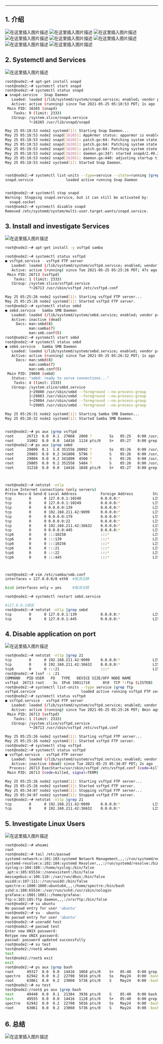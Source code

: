 

----
## 1. 介绍
![在这里插入图片描述](https://img-blog.csdnimg.cn/20210525200800369.png?x-oss-process=image/watermark,type_ZmFuZ3poZW5naGVpdGk,shadow_10,text_aHR0cHM6Ly9ibG9nLmNzZG4ubmV0L3hpeGloYWhhbGVsZWhlaGU=,size_16,color_FFFFFF,t_70)
![在这里插入图片描述](https://img-blog.csdnimg.cn/20210525200945281.png?x-oss-process=image/watermark,type_ZmFuZ3poZW5naGVpdGk,shadow_10,text_aHR0cHM6Ly9ibG9nLmNzZG4ubmV0L3hpeGloYWhhbGVsZWhlaGU=,size_16,color_FFFFFF,t_70)
![在这里插入图片描述](https://img-blog.csdnimg.cn/20210525201109534.png?x-oss-process=image/watermark,type_ZmFuZ3poZW5naGVpdGk,shadow_10,text_aHR0cHM6Ly9ibG9nLmNzZG4ubmV0L3hpeGloYWhhbGVsZWhlaGU=,size_16,color_FFFFFF,t_70)
![在这里插入图片描述](https://img-blog.csdnimg.cn/20210525201200273.png?x-oss-process=image/watermark,type_ZmFuZ3poZW5naGVpdGk,shadow_10,text_aHR0cHM6Ly9ibG9nLmNzZG4ubmV0L3hpeGloYWhhbGVsZWhlaGU=,size_16,color_FFFFFF,t_70)
![在这里插入图片描述](https://img-blog.csdnimg.cn/20210525201225178.png?x-oss-process=image/watermark,type_ZmFuZ3poZW5naGVpdGk,shadow_10,text_aHR0cHM6Ly9ibG9nLmNzZG4ubmV0L3hpeGloYWhhbGVsZWhlaGU=,size_16,color_FFFFFF,t_70)
![在这里插入图片描述](https://img-blog.csdnimg.cn/20210525201233648.png?x-oss-process=image/watermark,type_ZmFuZ3poZW5naGVpdGk,shadow_10,text_aHR0cHM6Ly9ibG9nLmNzZG4ubmV0L3hpeGloYWhhbGVsZWhlaGU=,size_16,color_FFFFFF,t_70)
![在这里插入图片描述](https://img-blog.csdnimg.cn/20210525201254845.png?x-oss-process=image/watermark,type_ZmFuZ3poZW5naGVpdGk,shadow_10,text_aHR0cHM6Ly9ibG9nLmNzZG4ubmV0L3hpeGloYWhhbGVsZWhlaGU=,size_16,color_FFFFFF,t_70)
![在这里插入图片描述](https://img-blog.csdnimg.cn/20210525201308633.png?x-oss-process=image/watermark,type_ZmFuZ3poZW5naGVpdGk,shadow_10,text_aHR0cHM6Ly9ibG9nLmNzZG4ubmV0L3hpeGloYWhhbGVsZWhlaGU=,size_16,color_FFFFFF,t_70)
## 2. Systemctl and Services
![在这里插入图片描述](https://img-blog.csdnimg.cn/2021052520133446.png)

```bash
root@node2:~# apt-get install snapd
root@node2:~# systemctl start snapd
root@node2:~# systemctl status snapd
● snapd.service - Snap Daemon
   Loaded: loaded (/lib/systemd/system/snapd.service; enabled; vendor preset: enabled)
   Active: active (running) since Tue 2021-05-25 05:18:53 PDT; 1s ago
 Main PID: 16265 (snapd)
    Tasks: 9 (limit: 2333)
   CGroup: /system.slice/snapd.service
           └─16265 /usr/lib/snapd/snapd

May 25 05:18:53 node2 systemd[1]: Starting Snap Daemon...
May 25 05:18:53 node2 snapd[16265]: AppArmor status: apparmor is enabled and all features are available
May 25 05:18:53 node2 snapd[16265]: patch.go:64: Patching system state level 6 to sublevel 1...
May 25 05:18:53 node2 snapd[16265]: patch.go:64: Patching system state level 6 to sublevel 2...
May 25 05:18:53 node2 snapd[16265]: patch.go:64: Patching system state level 6 to sublevel 3...
May 25 05:18:53 node2 snapd[16265]: daemon.go:347: started snapd/2.49.2+18.04 (series 16; classic) ubuntu/16.04 (amd64) linux/4.4.0-142-generic.
May 25 05:18:53 node2 snapd[16265]: daemon.go:440: adjusting startup timeout by 30s (pessimistic estimate of 30s plus 5s per snap)
May 25 05:18:53 node2 systemd[1]: Started Snap Daemon.


root@node2:~# systemctl list-units --type=service --state=running |grep snap
snapd.service               loaded active running Snap Daemon    


root@node2:~# systemctl stop snapd
Warning: Stopping snapd.service, but it can still be activated by:
  snapd.socket
root@node2:~# systemctl disable snapd
Removed /etc/systemd/system/multi-user.target.wants/snapd.service.

```


##  3. Install and investigate Services
![在这里插入图片描述](https://img-blog.csdnimg.cn/20210525202358926.png?x-oss-process=image/watermark,type_ZmFuZ3poZW5naGVpdGk,shadow_10,text_aHR0cHM6Ly9ibG9nLmNzZG4ubmV0L3hpeGloYWhhbGVsZWhlaGU=,size_16,color_FFFFFF,t_70)

```bash
root@node2:~# apt-get install -y vsftpd samba

root@node2:~# systemctl status vsftpd
● vsftpd.service - vsftpd FTP server
   Loaded: loaded (/lib/systemd/system/vsftpd.service; enabled; vendor preset: enabled)
   Active: active (running) since Tue 2021-05-25 05:25:26 PDT; 47s ago
 Main PID: 26713 (vsftpd)
    Tasks: 1 (limit: 2333)
   CGroup: /system.slice/vsftpd.service
           └─26713 /usr/sbin/vsftpd /etc/vsftpd.conf

May 25 05:25:26 node2 systemd[1]: Starting vsftpd FTP server...
May 25 05:25:26 node2 systemd[1]: Started vsftpd FTP server.
root@node2:~# systemctl status smbd
● smbd.service - Samba SMB Daemon
   Loaded: loaded (/lib/systemd/system/smbd.service; enabled; vendor preset: enabled)
   Active: inactive (dead)
     Docs: man:smbd(8)
           man:samba(7)
           man:smb.conf(5)
root@node2:~# systemctl start smbd
root@node2:~# systemctl status smbd
● smbd.service - Samba SMB Daemon
   Loaded: loaded (/lib/systemd/system/smbd.service; enabled; vendor preset: enabled)
   Active: active (running) since Tue 2021-05-25 05:26:32 PDT; 1s ago
     Docs: man:smbd(8)
           man:samba(7)
           man:smb.conf(5)
 Main PID: 29800 (smbd)
   Status: "smbd: ready to serve connections..."
    Tasks: 4 (limit: 2333)
   CGroup: /system.slice/smbd.service
           ├─29800 /usr/sbin/smbd --foreground --no-process-group
           ├─29803 /usr/sbin/smbd --foreground --no-process-group
           ├─29804 /usr/sbin/smbd --foreground --no-process-group
           └─29805 /usr/sbin/smbd --foreground --no-process-group

May 25 05:26:31 node2 systemd[1]: Starting Samba SMB Daemon...
May 25 05:26:32 node2 systemd[1]: Started Samba SMB Daemon.


root@node2:~# ps aux |grep vsftpd
root      26713  0.0  0.1  27068  2860 ?        Ss   05:25   0:00 /usr/sbin/vsftpd /etc/vsftpd.conf
root      31002  0.0  0.0  14416  1124 pts/0    S+   05:27   0:00 grep --color=auto vsftpd
root@node2:~# ps aux |grep smbd
root      29800  0.1  1.0 351556 20892 ?        Ss   05:26   0:00 /usr/sbin/smbd --foreground --no-process-group
root      29803  0.0  0.2 341808  5796 ?        S    05:26   0:00 /usr/sbin/smbd --foreground --no-process-group
root      29804  0.0  0.2 341800  4500 ?        S    05:26   0:00 /usr/sbin/smbd --foreground --no-process-group
root      29805  0.0  0.2 351556  5484 ?        S    05:26   0:00 /usr/sbin/smbd --foreground --no-process-group
root      31218  0.0  0.0  14416  1048 pts/0    S+   05:27   0:00 grep --color=auto smbd



root@node2:~# netstat -ntlp 
Active Internet connections (only servers)
Proto Recv-Q Send-Q Local Address           Foreign Address         State       PID/Program name
tcp        0      0 127.0.0.1:10248         0.0.0.0:*               LISTEN      9920/kubelet    
tcp        0      0 127.0.0.1:10249         0.0.0.0:*               LISTEN      13541/kube-proxy
tcp        0      0 0.0.0.0:139             0.0.0.0:*               LISTEN      29800/smbd      
tcp        0      0 192.168.211.42:9099     0.0.0.0:*               LISTEN      59899/calico-node
tcp        0      0 0.0.0.0:179             0.0.0.0:*               LISTEN      14549/bird      
tcp        0      0 0.0.0.0:22              0.0.0.0:*               LISTEN      897/sshd        
tcp        0      0 192.168.211.42:36632    0.0.0.0:*               LISTEN      9920/kubelet    
tcp        0      0 0.0.0.0:445             0.0.0.0:*               LISTEN      29800/smbd      
tcp6       0      0 :::10250                :::*                    LISTEN      9920/kubelet    
tcp6       0      0 :::139                  :::*                    LISTEN      29800/smbd      
tcp6       0      0 :::10256                :::*                    LISTEN      13541/kube-proxy
tcp6       0      0 :::21                   :::*                    LISTEN      26713/vsftpd    
tcp6       0      0 :::22                   :::*                    LISTEN      897/sshd        
tcp6       0      0 :::445                  :::*                    LISTEN      29800/smbd      



root@node2:~# vim /etc/samba/smb.conf 
interfaces = 127.0.0.0/8 eth0  #取消注释

bind interfaces only = yes     #取消注释

root@node2:~# systemctl restart smbd.service 

#127.0.0.1绑定
root@node2:~# netstat -ntlp |grep smbd
tcp        0      0 127.0.0.1:139           0.0.0.0:*               LISTEN      36416/smbd      
tcp        0      0 127.0.0.1:445           0.0.0.0:*               LISTEN      36416/smbd      

```



##  4. Disable application on port
![在这里插入图片描述](https://img-blog.csdnimg.cn/20210525203255562.png)

```bash
root@node2:~# netstat -nltp |grep 21
tcp        0      0 192.168.211.42:9099     0.0.0.0:*               LISTEN      59899/calico-node
tcp        0      0 192.168.211.42:36632    0.0.0.0:*               LISTEN      9920/kubelet    
tcp6       0      0 :::21                   :::*                    LISTEN      26713/vsftpd    
root@node2:~# lsof -i :21
COMMAND   PID USER   FD   TYPE   DEVICE SIZE/OFF NODE NAME
vsftpd  26713 root    3u  IPv6 19811710      0t0  TCP *:ftp (LISTEN)
root@node2:~# systemctl list-units --type service |grep ftp
vsftpd.service                     loaded active running vsftpd FTP server                                                 
root@node2:~# systemctl status vsftpd
● vsftpd.service - vsftpd FTP server
   Loaded: loaded (/lib/systemd/system/vsftpd.service; enabled; vendor preset: enabled)
   Active: active (running) since Tue 2021-05-25 05:25:26 PDT; 8min ago
 Main PID: 26713 (vsftpd)
    Tasks: 1 (limit: 2333)
   CGroup: /system.slice/vsftpd.service
           └─26713 /usr/sbin/vsftpd /etc/vsftpd.conf

May 25 05:25:26 node2 systemd[1]: Starting vsftpd FTP server...
May 25 05:25:26 node2 systemd[1]: Started vsftpd FTP server.
root@node2:~# systemctl stop vsftpd
root@node2:~# systemctl status vsftpd
● vsftpd.service - vsftpd FTP server
   Loaded: loaded (/lib/systemd/system/vsftpd.service; enabled; vendor preset: enabled)
   Active: inactive (dead) since Tue 2021-05-25 05:34:07 PDT; 2s ago
  Process: 26713 ExecStart=/usr/sbin/vsftpd /etc/vsftpd.conf (code=killed, signal=TERM)
 Main PID: 26713 (code=killed, signal=TERM)

May 25 05:25:26 node2 systemd[1]: Starting vsftpd FTP server...
May 25 05:25:26 node2 systemd[1]: Started vsftpd FTP server.
May 25 05:34:07 node2 systemd[1]: Stopping vsftpd FTP server...
May 25 05:34:07 node2 systemd[1]: Stopped vsftpd FTP server.
root@node2:~# netstat -nltp |grep 21
tcp        0      0 192.168.211.42:9099     0.0.0.0:*               LISTEN      59899/calico-node
tcp        0      0 192.168.211.42:36632    0.0.0.0:*               LISTEN      9920/kubelet    
```


##  5.  Investigate Linux Users
![在这里插入图片描述](https://img-blog.csdnimg.cn/20210525203501202.png)

```bash
root@node2:~# whoami
root
root@node2:~# tail /etc/passwd
systemd-network:x:101:103:systemd Network Management,,,:/run/systemd/netif:/bin/false
systemd-resolve:x:102:104:systemd Resolver,,,:/run/systemd/resolve:/bin/false
syslog:x:104:108::/home/syslog:/bin/false
_apt:x:105:65534::/nonexistent:/bin/false
messagebus:x:106:110::/var/run/dbus:/bin/false
uuidd:x:107:111::/run/uuidd:/bin/false
spectre:x:1000:1000:ubuntu64,,,:/home/spectre:/bin/bash
sshd:x:108:65534::/var/run/sshd:/usr/sbin/nologin
grafana:x:1001:1001::/home/grafana:
ftp:x:103:105:ftp daemon,,,:/srv/ftp:/bin/false
root@node2:~# su ubuntu
No passwd entry for user 'ubuntu'
root@node2:~# su - ubuntu
No passwd entry for user 'ubuntu'
root@node2:~# useradd test
root@node2:~# passwd test
Enter new UNIX password: 
Retype new UNIX password: 
passwd: password updated successfully
root@node2:~# su test
test@node2:/root$ whoami
test
test@node2:/root$ exit
exit
root@node2:~# ps aux |grep bash
root      49317  0.0  0.0  14416  1068 pts/0    S+   05:40   0:00 grep --color=auto bash
spectre   62942  0.0  0.2  22708  5016 pts/0    Ss   May24   0:00 -bash
root      63061  0.0  0.2  23060  5736 pts/0    S    May24   0:00 -bash
root@node2:~# su test
test@node2:/root$ ps aux |grep bash
test      49440  0.0  0.1  21384  3936 pts/0    S    05:40   0:00 bash
test      49555  0.0  0.0  14416  1128 pts/0    S+   05:40   0:00 grep bash
spectre   62942  0.0  0.2  22708  5016 pts/0    Ss   May24   0:00 -bash
root      63061  0.0  0.2  23060  5736 pts/0    S    May24   0:00 -bash
```



## 6. 总结
![在这里插入图片描述](https://img-blog.csdnimg.cn/20210525203935128.png?x-oss-process=image/watermark,type_ZmFuZ3poZW5naGVpdGk,shadow_10,text_aHR0cHM6Ly9ibG9nLmNzZG4ubmV0L3hpeGloYWhhbGVsZWhlaGU=,size_16,color_FFFFFF,t_70)

